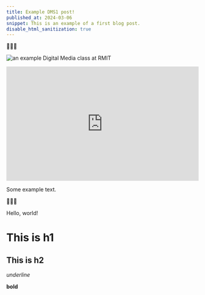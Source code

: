 ```yaml
---
title: Example DMS1 post!
published_at: 2024-03-06
snippet: This is an example of a first blog post.
disable_html_sanitization: true
---
```



🚀🚀🚀

![an example Digital Media class at RMIT](/w01s1/dms1_pfp.png)

<iframe width="100%" height="300px" src="https://www.youtube.com/embed/lP26UCnoH9s?si=97-l4k7MAp5WcMhh" title="YouTube video player" frameborder="0" allow="accelerometer; autoplay; clipboard-write; encrypted-media; gyroscope; picture-in-picture; web-share" allowfullscreen></iframe>

Some example text.

🤯🤯🤯


Hello, world!

# This is h1

## This is h2

_underline_

**bold**
